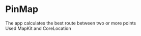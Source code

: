 # PinMap
The app calculates the best route between two or more points <br>
Used MapKit and CoreLocation
